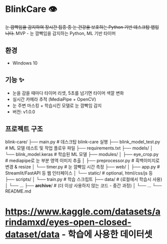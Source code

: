 # BlinkCare 👁️

~~눈 깜빡임을 감지하여 장시간 집중 중 눈 건강을 보호하는 Python 기반 데스크탑 앱입니다.~~
MVP - 눈 깜빡임을 감지하는 Python, ML 기반 타이머

## 환경

- Windows 10

## 기능 ✨

- 눈을 감을 때마다 타이머 리셋, 5초를 넘기면 타이머 색깔 변화
- 실시간 카메라 추적 (MediaPipe + OpenCV)
- 눈 주변 마스킹 + 학습시킨 모델로 눈 깜빡임 감지
- 버전: v1.0.0

## 프로젝트 구조
blink-care/
├── main.py                     # 데스크탑 blink-care 실행
├── blink_model_test.py         # ML 모델 테스트 및 작업 플로우 파일
├── requirements.txt
├── models/
│   └── blink_model.keras       # 학습된 ML 모델
├── modules/
│   ├── eye_crop.py             # mediapipe로 눈 부분 영역 이미지 추출
│   ├── preprocessor.py         # 흑백이미지로 변경 & resize
│   └── timer.py                # 눈 깜빡임 시간 측정
├── web/
│   ├── app.py                  # Streamlit/FastAPI 등 웹 인터페이스
│   └── static/                 # optional, html/css/js 등
├── scripts/
│   └── train.py                # 학습 스크립트
├── data/                       # (로컬에서 학습시 사용)
│   └── ...
├── __archive__/                # (더 이상 사용하지 않는 코드 - 중간 과정)
│   └── ...
└── README.md

# https://www.kaggle.com/datasets/arindamxd/eyes-open-closed-dataset/data - 학습에 사용한 데이터셋

